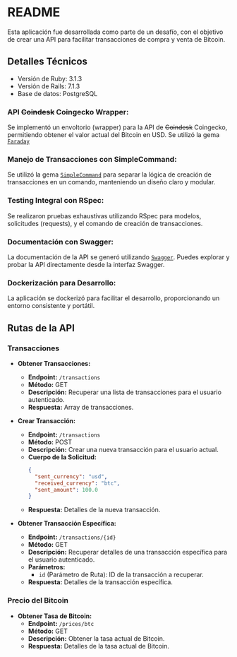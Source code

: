 # README

Esta aplicación fue desarrollada como parte de un desafío, con el objetivo de crear una API para facilitar transacciones de compra y venta de Bitcoin.

## Detalles Técnicos
* Versión de Ruby: 3.1.3
* Versión de Rails: 7.1.3
* Base de datos: PostgreSQL

### API ~~Coindesk~~ Coingecko Wrapper:

Se implementó un envoltorio (wrapper) para la API de  ~~Coindesk~~ Coingecko, permitiendo obtener el valor actual del Bitcoin en USD. Se utilizó la gema [`Faraday`](https://github.com/lostisland/faraday) 

### Manejo de Transacciones con SimpleCommand:

Se utilizó la gema [`SimpleCommand`](https://github.com/nebulab/simple_command) para separar la lógica de creación de transacciones en un comando, manteniendo un diseño claro y modular.

### Testing Integral con RSpec:

Se realizaron pruebas exhaustivas utilizando RSpec para modelos, solicitudes (requests), y el comando de creación de transacciones.

### Documentación con Swagger:

La documentación de la API se generó utilizando [`Swagger`](https://github.com/rswag/rswag). Puedes explorar y probar la API directamente desde la interfaz Swagger.

### Dockerización para Desarrollo:

La aplicación se dockerizó para facilitar el desarrollo, proporcionando un entorno consistente y portátil.

## Rutas de la API

### Transacciones

- **Obtener Transacciones:**
  - **Endpoint:** `/transactions`
  - **Método:** GET
  - **Descripción:** Recuperar una lista de transacciones para el usuario autenticado.
  - **Respuesta:** Array de transacciones.

- **Crear Transacción:**
  - **Endpoint:** `/transactions`
  - **Método:** POST
  - **Descripción:** Crear una nueva transacción para el usuario actual.
  - **Cuerpo de la Solicitud:**
    ```json
    {
      "sent_currency": "usd",
      "received_currency": "btc",
      "sent_amount": 100.0
    }
    ```
  - **Respuesta:** Detalles de la nueva transacción.

- **Obtener Transacción Específica:**
  - **Endpoint:** `/transactions/{id}`
  - **Método:** GET
  - **Descripción:** Recuperar detalles de una transacción específica para el usuario autenticado.
  - **Parámetros:**
    - `id` (Parámetro de Ruta): ID de la transacción a recuperar.
  - **Respuesta:** Detalles de la transacción específica.

### Precio del Bitcoin

- **Obtener Tasa de Bitcoin:**
  - **Endpoint:** `/prices/btc`
  - **Método:** GET
  - **Descripción:** Obtener la tasa actual de Bitcoin.
  - **Respuesta:** Detalles de la tasa actual de Bitcoin.
